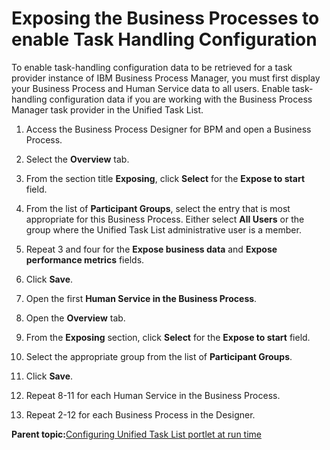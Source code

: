 # Exposing the Business Processes to enable Task Handling Configuration

To enable task-handling configuration data to be retrieved for a task provider instance of IBM Business Process Manager, you must first display your Business Process and Human Service data to all users. Enable task-handling configuration data if you are working with the Business Process Manager task provider in the Unified Task List.

1.  Access the Business Process Designer for BPM and open a Business Process.

2.  Select the **Overview** tab.

3.  From the section title **Exposing**, click **Select** for the **Expose to start** field.

4.  From the list of **Participant Groups**, select the entry that is most appropriate for this Business Process. Either select **All Users** or the group where the Unified Task List administrative user is a member.

5.  Repeat 3 and four for the **Expose business data** and **Expose performance metrics** fields.

6.  Click **Save**.

7.  Open the first **Human Service in the Business Process**.

8.  Open the **Overview** tab.

9.  From the **Exposing** section, click **Select** for the **Expose to start** field.

10. Select the appropriate group from the list of **Participant Groups**.

11. Click **Save**.

12. Repeat 8-11 for each Human Service in the Business Process.

13. Repeat 2-12 for each Business Process in the Designer.


**Parent topic:**[Configuring Unified Task List portlet at run time](../integrate/utl_configuring_unified_task_list_at_runtime.md)

